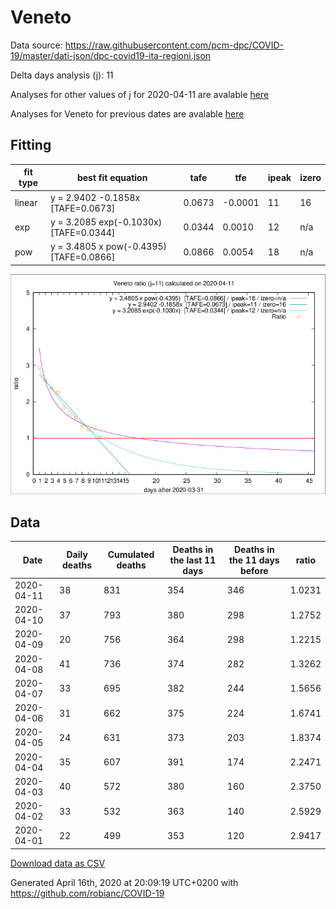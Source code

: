 # Veneto

Data source: https://raw.githubusercontent.com/pcm-dpc/COVID-19/master/dati-json/dpc-covid19-ita-regioni.json

Delta days analysis (j): 11

Analyses for other values of j for 2020-04-11 are avalable [here](../2020-04-11/README.md)

Analyses for Veneto for previous dates are avalable [here](../README.md)

## Fitting 
|fit type|best fit equation|tafe|tfe|ipeak|izero|
|-------|-----|--------|------|---|---|
|linear|y = 2.9402 -0.1858x  [TAFE=0.0673]|0.0673|-0.0001|11|16|
|exp|y = 3.2085 exp(-0.1030x)  [TAFE=0.0344]|0.0344|0.0010|12|n/a|
|pow|y = 3.4805 x pow(-0.4395)  [TAFE=0.0866]|0.0866|0.0054|18|n/a|

![Plot](COVID-19_veneto_j11_2020-04-11.png)

## Data
|Date|Daily deaths|Cumulated deaths|Deaths in the last 11 days|Deaths in the 11 days before|ratio|
|----|----------|-----------|-------|--------------------|-----|
|2020-04-11|38|831|354|346|1.0231|
|2020-04-10|37|793|380|298|1.2752|
|2020-04-09|20|756|364|298|1.2215|
|2020-04-08|41|736|374|282|1.3262|
|2020-04-07|33|695|382|244|1.5656|
|2020-04-06|31|662|375|224|1.6741|
|2020-04-05|24|631|373|203|1.8374|
|2020-04-04|35|607|391|174|2.2471|
|2020-04-03|40|572|380|160|2.3750|
|2020-04-02|33|532|363|140|2.5929|
|2020-04-01|22|499|353|120|2.9417|

[Download data as CSV](COVID-19_veneto_j11_2020-04-11.csv)

Generated April 16th, 2020 at 20:09:19 UTC+0200 with https://github.com/robianc/COVID-19
